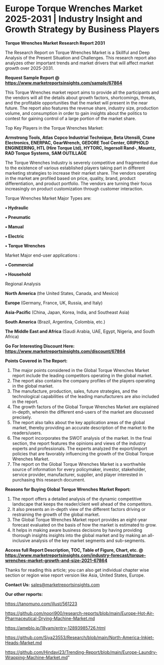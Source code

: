 # Europe Torque Wrenches Market 2025-2031 | Industry Insight and Growth Strategy by Business Players

<strong>Torque Wrenches Market Research Report 2031</strong>

The Research Report on Torque Wrenches Market is a Skillful and Deep Analysis of the Present Situation and Challenges. This research report also analyzes other important trends and market drivers that will affect market growth over 2025-2031.

<strong>Request Sample Report @ <a href=https://www.marketreportsinsights.com/sample/67864>https://www.marketreportsinsights.com/sample/67864</a></strong>

This Torque Wrenches market report aims to provide all the participants and the vendors will all the details about growth factors, shortcomings, threats, and the profitable opportunities that the market will present in the near future. The report also features the revenue share, industry size, production volume, and consumption in order to gain insights about the politics to contest for gaining control of a large portion of the market share.

Top Key Players in the Torque Wrenches Market:

<strong>Armstrong Tools, Atlas Copco Industrial Technique, Beta Utensili, Crane Electronics, ENERPAC, GearWrench, GEDORE Tool Center, GRIPHOLD ENGINEERING, HTL (Hire Torque Ltd), HYTORC, Ingersoll Rand-, Mountz, RAD Torque Systems, SAM OUTILLAGE</strong>

The Torque Wrenches Industry is severely competitive and fragmented due to the existence of various established players taking part in different marketing strategies to increase their market share. The vendors operating in the market are profiled based on price, quality, brand, product differentiation, and product portfolio. The vendors are turning their focus increasingly on product customization through customer interaction.

Torque Wrenches Market Major Types are:

<strong>• Hydraulic

• Pneumatic

• Manual

• Electric

• Torque Wrenches</strong>

Market Major end-user applications :

<strong>• Commercial

• Household</strong>

Regional Analysis

</u><strong><b>North America</b></strong> (the United States, Canada, and Mexico)

<strong><b>Europe </b></strong>(Germany, France, UK, Russia, and Italy)

<strong><b>Asia-Pacific</b></strong> (China, Japan, Korea, India, and Southeast Asia)

<strong><b>South America</b></strong> (Brazil, Argentina, Colombia, etc.)

<strong><b>The Middle East and Africa</b></strong> (Saudi Arabia, UAE, Egypt, Nigeria, and South Africa)

<strong>Go For Interesting Discount Here: <a href=https://www.marketreportsinsights.com/discount/67864>https://www.marketreportsinsights.com/discount/67864</a></strong>

<strong>Points Covered in The Report:</strong>
<ol>
  <li>The major points considered in the Global Torque Wrenches Market report include the leading competitors operating in the global market.</li>
  <li>The report also contains the company profiles of the players operating in the global market.</li>
  <li>The manufacture, production, sales, future strategies, and the technological capabilities of the leading manufacturers are also included in the report.</li>
  <li>The growth factors of the Global Torque Wrenches Market are explained in-depth, wherein the different end-users of the market are discussed precisely.</li>
  <li>The report also talks about the key application areas of the global market, thereby providing an accurate description of the market to the readers/users.</li>
  <li>The report incorporates the SWOT analysis of the market. In the final section, the report features the opinions and views of the industry experts and professionals. The experts analyzed the export/import policies that are favorably influencing the growth of the Global Torque Wrenches Market.</li>
  <li>The report on the Global Torque Wrenches Market is a worthwhile source of information for every policymaker, investor, stakeholder, service provider, manufacturer, supplier, and player interested in purchasing this research document.</li>
</ol>
<strong>Reasons for Buying Global Torque Wrenches Market Report:</strong>

<ol>
  <li>The report offers a detailed analysis of the dynamic competitive landscape that keeps the reader/client well ahead of the competitors.</li>
  <li>It also presents an in-depth view of the different factors driving or restraining the growth of the global market.</li>
  <li>The Global Torque Wrenches Market report provides an eight-year forecast evaluated on the basis of how the market is estimated to grow.</li>
  <li>It helps in making aware business decisions by having providing thorough insights insights into the global market and by making an all-inclusive analysis of the key market segments and sub-segments.</li>
</ol>
<strong>Access full Report Description, TOC, Table of Figure, Chart, etc. @ <a href=https://www.marketreportsinsights.com/industry-forecast/torque-wrenches-market-growth-and-size-2021-67864>https://www.marketreportsinsights.com/industry-forecast/torque-wrenches-market-growth-and-size-2021-67864</a></strong>


Thanks for reading this article; you can also get individual chapter wise section or region wise report version like Asia, United States, Europe.

<strong>Contact Us:</strong>
sales@marketreportsinsights.com

<strong>Our other reports:</strong>

<a href=https://tanomuno.com/illust/561223>https://tanomuno.com/illust/561223</a>

<a href=https://github.com/noori900/research-reports/blob/main/Europe-Hot-Air-Pharmaceutical-Drying-Machine-Market.md>https://github.com/noori900/research-reports/blob/main/Europe-Hot-Air-Pharmaceutical-Drying-Machine-Market.md</a>

<a href=https://ameblo.jp/18yam/entry-12893985726.html>https://ameblo.jp/18yam/entry-12893985726.html</a>

<a href=https://github.com/Siya23553/Research/blob/main/North-America-Inkjet-Heads-Market.md>https://github.com/Siya23553/Research/blob/main/North-America-Inkjet-Heads-Market.md</a>

<a href=https://github.com/Hindavi23/Trending-Report/blob/main/Europe-Laundry-Wrapping-Machine-Market.md>https://github.com/Hindavi23/Trending-Report/blob/main/Europe-Laundry-Wrapping-Machine-Market.md</a>"
